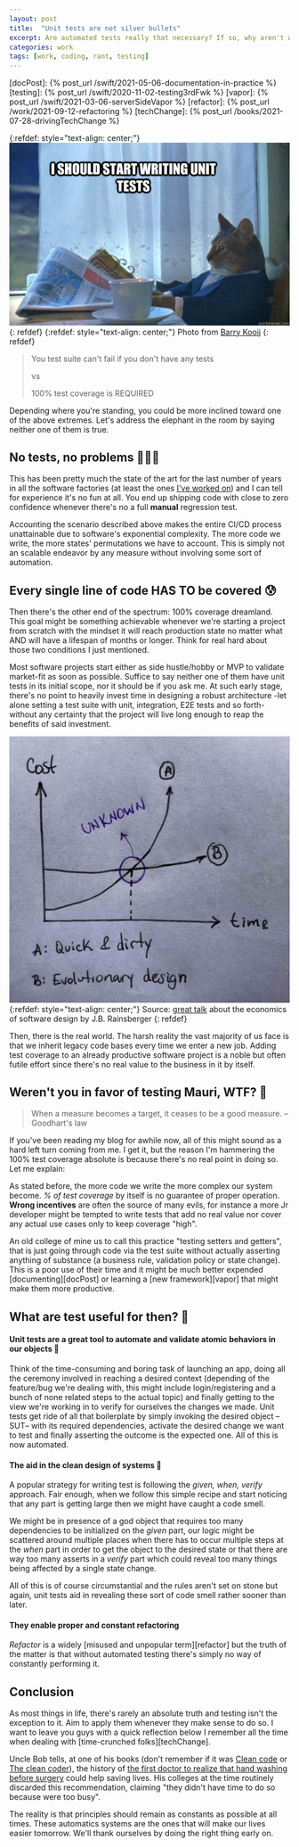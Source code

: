 ```yaml
---
layout: post
title:  "Unit tests are not silver bullets"
excerpt: Are automated tests really that necessary? If so, why aren't we writing more of them? Is TDD a cult?
categories: work
tags: [work, coding, rant, testing]
---
```


[referralLink]: https://www.barrykooij.com/wordsesh-presentation-unit-testing-wordpress/
 
[docPost]: {% post_url /swift/2021-05-06-documentation-in-practice %}
[testing]: {% post_url /swift/2020-11-02-testing3rdFwk %}
[vapor]: {% post_url /swift/2021-03-06-serverSideVapor %}
[refactor]: {% post_url /work/2021-09-12-refactoring %}
[techChange]: {% post_url /books/2021-07-28-drivingTechChange %}

{:refdef: style="text-align: center;"}
![reflexive cat](/assets/posts/14_unitTesting/cover.jpg)
{: refdef}
{:refdef: style="text-align: center;"}
Photo from [Barry Kooij][referralLink]
{: refdef}

> You test suite can't fail if you don't have any tests
> 
> vs
> 
> 100% test coverage is REQUIRED

Depending where you're standing, you could be more inclined toward one of the above extremes. Let's address the elephant in the room by saying neither one of them is true. 

## No tests, no problems 🤦🏽‍♂️

This has been pretty much the state of the art for the last number of years in all the software factories (at least the ones [I've worked on](https://www.linkedin.com/in/mauriciochirino/)) and I can tell for experience it's no fun at all. You end up shipping code with close to zero confidence whenever there's no a full __manual__ regression test. 

Accounting the scenario described above makes the entire CI/CD process unattainable due to software's exponential complexity. The more code we write, the more states' permutations we have to account. This is simply not an scalable endeavor by any measure without involving some sort of automation.

## Every single line of code HAS TO be covered 😰

Then there's the other end of the spectrum: 100% coverage dreamland. This goal might be something achievable whenever we're starting a project from scratch with the mindset it will reach production state no matter what AND will have a lifespan of months or longer. Think for real hard about those two conditions I just mentioned.

Most software projects start either as side hustle/hobby or MVP to validate market-fit as soon as possible. Suffice to say neither one of them have unit tests in its initial scope, nor it should be if you ask me. At such early stage, there's no point to heavily invest time in designing a robust architecture -let alone setting a test suite with unit, integration, E2E tests and so forth- without any certainty that the project will live long enough to reap the benefits of said investment.

![cost graph](/assets/posts/14_unitTesting/cost.jpg)
{:refdef: style="text-align: center;"}
Source: [great talk](https://youtu.be/TQ9rng6YFeY) about the economics of software design by J.B. Rainsberger
{: refdef}

Then, there is the real world. The harsh reality the vast majority of us face is that we inherit legacy code bases every time we enter a new job. Adding test coverage to an already productive software project is a noble but often futile effort since there's no real value to the business in it by itself.

## Weren't you in favor of testing Mauri, WTF? 🤨

> When a measure becomes a target, it ceases to be a good measure. – Goodhart's law

If you've been reading my blog for awhile now, all of this might sound as a hard left turn coming from me. I get it, but the reason I'm hammering the 100% test coverage absolute is because there's no real point in doing so. Let me explain:

As stated before, the more code we write the more complex our system become. _% of test coverage_ by itself is no guarantee of proper operation. **Wrong incentives** are often the source of many evils, for instance a more Jr developer might be tempted to write tests that add no real value nor cover any actual use cases only to keep coverage "high". 

An old college of mine us to call this practice "testing setters and getters", that is just going through code via the test suite without actually asserting anything of substance (a business rule, validation policy or state change). This is a poor use of their time and it might be much better expended [documenting][docPost] or learning a [new framework][vapor] that might make them more productive.

## What are test useful for then? 🧐

#### Unit tests are a great tool to automate and validate atomic behaviors in our objects 🤖

Think of the time-consuming and boring task of launching an app, doing all the ceremony involved in reaching a desired context (depending of the feature/bug we're dealing with, this might include login/registering and a bunch of none related steps to the actual topic) and finally getting to the view we're working in to verify for ourselves the changes we made. Unit tests get ride of all that boilerplate by simply invoking the desired object –SUT– with its required dependencies, activate the desired change we want to test and finally asserting the outcome is the expected one. All of this is now automated.

#### The aid in the clean design of systems 🧼

A popular strategy for writing test is following the _given, when, verify_ approach. Fair enough, when we follow this simple recipe and start noticing that any part is getting large then we might have caught a code smell. 

We might be in presence of a god object that requires too many dependencies to be initialized on the _given_ part, our logic might be scattered around multiple places when there has to occur multiple steps at the _when_ part in order to get the object to the desired state or that there are way too many asserts in a _verify_ part which could reveal too many things being affected by a single state change. 

All of this is of course circumstantial and the rules aren't set on stone but again, unit tests aid in revealing these sort of code smell rather sooner than later.

#### They enable proper and constant refactoring

_Refactor_ is a widely [misused and unpopular term][refactor] but the truth of the matter is that without automated testing there's simply no way of constantly performing it.

## Conclusion

As most things in life, there's rarely an absolute truth and testing isn't the exception to it. Aim to apply them whenever they make sense to do so. I want to leave you guys with a quick reflection below I remember all the time when dealing with [time-crunched folks][techChange].

Uncle Bob tells, at one of his books (don't remember if it was [Clean code](https://amzn.to/3m5kaJ9) or [The clean coder](https://amzn.to/2XYQc1v)), the history of [the first doctor to realize that hand washing before surgery](https://en.wikipedia.org/wiki/Ignaz_Semmelweis) could help saving lives. His colleges at the time routinely discarded this recommendation, claiming "they didn't have time to do so because were too busy". 

The reality is that principles should remain as constants as possible at all times. These automatics systems are the ones that will make our lives easier tomorrow. We'll thank ourselves by doing the right thing early on.



